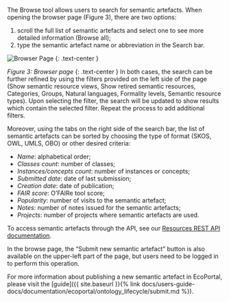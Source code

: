 The Browse tool allows users to search for semantic artefacts. When opening the browser page (Figure 3), there are two options:
1. scroll the full list of semantic artefacts and select one to see more detailed information (Browse all);
2. type the semantic artefact name or abbreviation in the Search bar.

![Browser Page]({{site.figures_link}}/{{page.portal}}/Figure3.png)
{: .text-center }

_Figure 3: Browser page_
{: .text-center }
In both cases, the search can be further refined by using the filters provided on the left side of the page (Show semantic resource views, Show retired semantic resources, Categories, Groups, Natural languages, Formality levels, Semantic resource types). Upon selecting the filter, the search will be updated to show results which contain the selected filter. Repeat the process to add additional filters.

Moreover, using the tabs on the right side of the search bar, the list of semantic artefacts can be sorted by choosing the type of format (SKOS, OWL, UMLS, OBO) or other desired criteria:

- _Name_: alphabetical order;
- _Classes count_: number of classes;
- _Instances/concepts count_: number of instances or concepts;
- _Submitted date_: date of last submission;
- _Creation date_: date of publication;
- _FAIR score_: O’FAIRe tool score;
- _Popularity_: number of visits to the semantic artefact;
- _Notes_: number of notes issued for the semantic artefacts;
- _Projects_: number of projects where semantic artefacts are used.

To access semantic artefacts through the API, see our [Resources REST API documentation]().

In the browse page, the “Submit new semantic artefact” button is also available on the upper-left part of the page, but users need to be logged in to perform this operation.

For more information about publishing a new semantic artefact in EcoPortal, please visit the [guide]({{ site.baseurl }}{% link docs/users-guide-docs/documentation/ecoportal/ontology_lifecycle/submit.md %}).


